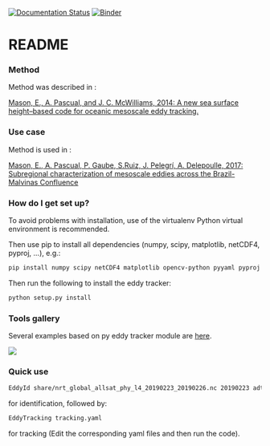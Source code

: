 [![Documentation Status](https://readthedocs.org/projects/py-eddy-tracker/badge/?version=latest)](https://py-eddy-tracker.readthedocs.io/en/latest/?badge=latest) [![Binder](https://mybinder.org/badge_logo.svg)](https://mybinder.org/v2/gh/AntSimi/py-eddy-tracker/master?urlpath=lab/tree/notebooks/python_module/)

# README #

### Method ###

Method was described in :

[Mason, E., A. Pascual, and J. C. McWilliams, 2014: A new sea surface height–based code for oceanic mesoscale eddy tracking.](https://doi.org/10.1175/JTECH-D-14-00019.1)

### Use case ###

Method is used in :
 
[Mason, E., A. Pascual, P. Gaube, S.Ruiz, J. Pelegrí, A. Delepoulle, 2017: Subregional characterization of mesoscale eddies across the Brazil-Malvinas Confluence](https://doi.org/10.1002/2016JC012611)

### How do I get set up? ###

To avoid problems with installation, use of the virtualenv Python virtual environment is recommended.

Then use pip to install all dependencies (numpy, scipy, matplotlib, netCDF4, pyproj, ...), e.g.:

```bash
pip install numpy scipy netCDF4 matplotlib opencv-python pyyaml pyproj pint polygon3
```

Then run the following to install the eddy tracker:

```bash
python setup.py install
```
### Tools gallery ###
Several examples based on py eddy tracker module are [here](https://py-eddy-tracker.readthedocs.io/en/latest/python_module/index.html).

![](https://py-eddy-tracker.readthedocs.io/en/latest/_static/logo.png)

### Quick use ###

```bash
EddyId share/nrt_global_allsat_phy_l4_20190223_20190226.nc 20190223 adt ugos vgos longitude latitude ./ -v INFO
```

for identification, followed by:

```bash
EddyTracking tracking.yaml
```

for tracking (Edit the corresponding yaml files and then run the code).
